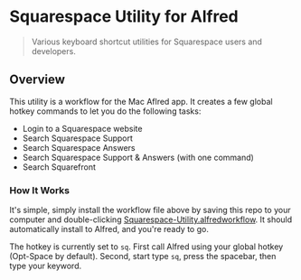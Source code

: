 # Squarespace Utility for Alfred
> Various keyboard shortcut utilities for Squarespace users and developers.



## Overview
This utility is a workflow for the Mac Aflred app. It creates a few global hotkey commands to let you do the following tasks:

* Login to a Squarespace website
* Search Squarespace Support
* Search Squarespace Answers
* Search Squarespace Support & Answers (with one command)
* Search Squarefront


### How It Works
It's simple, simply install the workflow file above by saving this repo to your computer and double-clicking [Squarespace-Utility.alfredworkflow](Squarespace-Utility.alfredworkflow). It should automatically install to Alfred, and you're ready to go.

The hotkey is currently set to `sq`. First call Alfred using your global hotkey (Opt-Space by default). Second, start type `sq`, press the spacebar, then type your keyword.